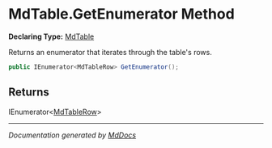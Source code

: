 # MdTable.GetEnumerator Method

**Declaring Type:** [MdTable](../index.md)

Returns an enumerator that iterates through the table's rows.

```csharp
public IEnumerator<MdTableRow> GetEnumerator();
```

## Returns

IEnumerator\<[MdTableRow](../../MdTableRow/index.md)\>

___

*Documentation generated by [MdDocs](https://github.com/ap0llo/mddocs)*
